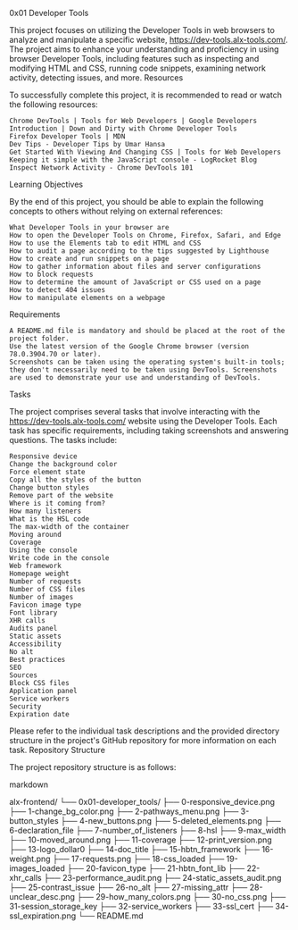 0x01 Developer Tools

This project focuses on utilizing the Developer Tools in web browsers to analyze and manipulate a specific website, https://dev-tools.alx-tools.com/. The project aims to enhance your understanding and proficiency in using browser Developer Tools, including features such as inspecting and modifying HTML and CSS, running code snippets, examining network activity, detecting issues, and more.
Resources

To successfully complete this project, it is recommended to read or watch the following resources:

    Chrome DevTools | Tools for Web Developers | Google Developers
    Introduction | Down and Dirty with Chrome Developer Tools
    Firefox Developer Tools | MDN
    Dev Tips - Developer Tips by Umar Hansa
    Get Started With Viewing And Changing CSS | Tools for Web Developers
    Keeping it simple with the JavaScript console - LogRocket Blog
    Inspect Network Activity - Chrome DevTools 101

Learning Objectives

By the end of this project, you should be able to explain the following concepts to others without relying on external references:

    What Developer Tools in your browser are
    How to open the Developer Tools on Chrome, Firefox, Safari, and Edge
    How to use the Elements tab to edit HTML and CSS
    How to audit a page according to the tips suggested by Lighthouse
    How to create and run snippets on a page
    How to gather information about files and server configurations
    How to block requests
    How to determine the amount of JavaScript or CSS used on a page
    How to detect 404 issues
    How to manipulate elements on a webpage

Requirements

    A README.md file is mandatory and should be placed at the root of the project folder.
    Use the latest version of the Google Chrome browser (version 78.0.3904.70 or later).
    Screenshots can be taken using the operating system's built-in tools; they don't necessarily need to be taken using DevTools. Screenshots are used to demonstrate your use and understanding of DevTools.

Tasks

The project comprises several tasks that involve interacting with the https://dev-tools.alx-tools.com/ website using the Developer Tools. Each task has specific requirements, including taking screenshots and answering questions. The tasks include:

    Responsive device
    Change the background color
    Force element state
    Copy all the styles of the button
    Change button styles
    Remove part of the website
    Where is it coming from?
    How many listeners
    What is the HSL code
    The max-width of the container
    Moving around
    Coverage
    Using the console
    Write code in the console
    Web framework
    Homepage weight
    Number of requests
    Number of CSS files
    Number of images
    Favicon image type
    Font library
    XHR calls
    Audits panel
    Static assets
    Accessibility
    No alt
    Best practices
    SEO
    Sources
    Block CSS files
    Application panel
    Service workers
    Security
    Expiration date

Please refer to the individual task descriptions and the provided directory structure in the project's GitHub repository for more information on each task.
Repository Structure

The project repository structure is as follows:

markdown

alx-frontend/
└── 0x01-developer_tools/
    ├── 0-responsive_device.png
    ├── 1-change_bg_color.png
    ├── 2-pathways_menu.png
    ├── 3-button_styles
    ├── 4-new_buttons.png
    ├── 5-deleted_elements.png
    ├── 6-declaration_file
    ├── 7-number_of_listeners
    ├── 8-hsl
    ├── 9-max_width
    ├── 10-moved_around.png
    ├── 11-coverage
    ├── 12-print_version.png
    ├── 13-logo_dollar0
    ├── 14-doc_title
    ├── 15-hbtn_framework
    ├── 16-weight.png
    ├── 17-requests.png
    ├── 18-css_loaded
    ├── 19-images_loaded
    ├── 20-favicon_type
    ├── 21-hbtn_font_lib
    ├── 22-xhr_calls
    ├── 23-performance_audit.png
    ├── 24-static_assets_audit.png
    ├── 25-contrast_issue
    ├── 26-no_alt
    ├── 27-missing_attr
    ├── 28-unclear_desc.png
    ├── 29-how_many_colors.png
    ├── 30-no_css.png
    ├── 31-session_storage_key
    ├── 32-service_workers
    ├── 33-ssl_cert
    ├── 34-ssl_expiration.png
    └── README.md


